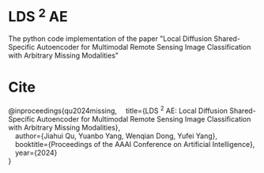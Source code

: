 # LDS $^2$ AE
The python code implementation of the paper "Local Diffusion Shared-Specific Autoencoder for Multimodal Remote Sensing Image Classification with Arbitrary Missing Modalities"
# Cite
@inproceedings{qu2024missing,
    &emsp;title={LDS $^2$ AE: Local Diffusion Shared-Specific Autoencoder for Multimodal Remote Sensing Image Classification with Arbitrary Missing Modalities},  
    &emsp;author={Jiahui Qu, Yuanbo Yang, Wenqian Dong, Yufei Yang},  
    &emsp;booktitle={Proceedings of the AAAI Conference on Artificial Intelligence},  
    &emsp;year={2024}  
}
